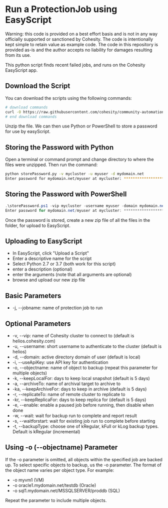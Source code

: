 # Run a ProtectionJob using EasyScript

Warning: this code is provided on a best effort basis and is not in any way officially supported or sanctioned by Cohesity. The code is intentionally kept simple to retain value as example code. The code in this repository is provided as-is and the author accepts no liability for damages resulting from its use.

This python script finds recent failed jobs, and runs on the Cohesity EasyScript app.

## Download the Script

You can download the scripts using the following commands:

```bash
# download commands
curl -O https://raw.githubusercontent.com/cohesity/community-automation-samples/main/easyScript/backupNow/backupNowES.zip
# end download commands
```

Unzip the file. We can then use Python or PowerShell to store a password for use by easyScript.

## Storing the Password with Python

Open a terminal or command prompt and change directory to where the files were unzipped. Then run the command:

```bash
python storePassword.py -v mycluster -u myuser -d mydomain.net
Enter password for mydomain.net/myuser at mycluster: ************************************
```

## Storing the Password with PowerShell

```powershell
.\storePassword.ps1 -vip mycluster -username myuser -domain mydomain.net
Enter password for mydomain.net/myuser at mycluster: ************************************
```

Once the password is stored, create a new zip file of all the files in the folder, for upload to EasyScript.

## Uploading to EasyScript

* In EasyScript, click "Upload a Script"
* Enter a descriptive name for the script
* Select Python 2.7 or 3.7 (both work for this script)
* enter a description (optional)
* enter the arguments (note that all arguments are optional)
* browse and upload our new zip file

## Basic Parameters

* -j, --jobname: name of protection job to run

## Optional Parameters

* -v, --vip: name of Cohesity cluster to connect to (default is helios.cohesity.com)
* -u, --username: short username to authenticate to the cluster (default is helios)
* -d, --domain: active directory domain of user (default is local)
* -i, --useApiKey: use API key for authentication
* -o, --objectname: name of object to backup (repeat this parameter for multiple objects)
* -k, --keepLocalFor: days to keep local snapshot (default is 5 days)
* -a, --archiveTo: name of archival target to archive to
* -ka, --keepArchiveFor: days to keep in archive (default is 5 days)
* -r, --replicateTo: name of remote cluster to replicate to
* -kr, --keepReplicaFor: days to keep replica for (default is 5 days)
* -e, --enable: enable a paused job before running, then disable when done
* -w, --wait: wait for backup run to complete and report result
* -s, --waitforstart: wait for existing job run to complete before starting
* -t, --backupType: choose one of kRegular, kFull or kLog backup types. Default is kRegular (incremental)

## Using -o (--objectname) Parameter

If the -o parameter is omitted, all objects within the specified job are backed up. To select specific objects to backup, us the -o parameter. The format of the object name varies per object type. For example:

* -o myvm1 (VM)
* -o oracle1.mydomain.net/testdb (Oracle)
* -o sql1.mydomain.net/MSSQLSERVER/proddb (SQL)

Repeat the parameter to include multiple objects.
